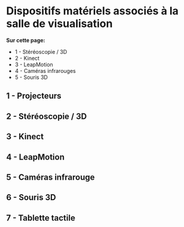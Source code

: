# Dispositifs matériels associés à la salle de visualisation
**Sur cette page:**
* 1 - Stéréoscopie / 3D
* 2 - Kinect
* 3 - LeapMotion
* 4 - Caméras infrarouges
* 5 - Souris 3D

## 1 - Projecteurs

## 2 - Stéréoscopie / 3D

## 3 - Kinect

## 4 - LeapMotion

## 5 - Caméras infrarouge

## 6 - Souris 3D

## 7 - Tablette tactile
